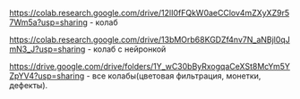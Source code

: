 https://colab.research.google.com/drive/12lI0fFQkW0aeCClov4mZXyXZ9r57Wm5a?usp=sharing - колаб

https://colab.research.google.com/drive/13bMOrb68KGDZf4nv7N_aNBjl0qJmN3_J?usp=sharing - колаб с нейронкой

https://drive.google.com/drive/folders/1Y_wC30bByRxogqaCeXSt8McYm5YZpYV4?usp=sharing - все колабы(цветовая фильтрация, монетки, дефекты).
